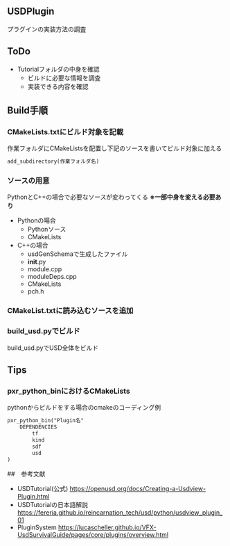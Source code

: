 ## USDPlugin
プラグインの実装方法の調査

## ToDo
* Tutorialフォルダの中身を確認
    * ビルドに必要な情報を調査
    * 実装できる内容を確認

## Build手順
### CMakeLists.txtにビルド対象を記載

作業フォルダにCMakeListsを配置し下記のソースを書いてビルド対象に加える
```CMakeLists.txt
add_subdirectory(作業フォルダ名)
```

### ソースの用意
PythonとC++の場合で必要なソースが変わってくる
**※一部中身を変える必要あり**
* Pythonの場合
    * Pythonソース
    * CMakeLists
* C++の場合
    * usdGenSchemaで生成したファイル
    * __init__.py
    * module.cpp
    * moduleDeps.cpp
    * CMakeLists
    * pch.h

### CMakeList.txtに読み込むソースを追加


### build_usd.pyでビルド
build_usd.pyでUSD全体をビルド


## Tips
### pxr_python_binにおけるCMakeLists
pythonからビルドをする場合のcmakeのコーディング例
```CMakeLists.txt
pxr_python_bin("Plugin名"
    DEPENDENCIES
        tf
        kind
        sdf
        usd
)
```


##　参考文献
* USDTutorial(公式)
https://openusd.org/docs/Creating-a-Usdview-Plugin.html
* USDTutorialの日本語解説
https://fereria.github.io/reincarnation_tech/usd/python/usdview_plugin_01
* PluginSystem
https://lucascheller.github.io/VFX-UsdSurvivalGuide/pages/core/plugins/overview.html